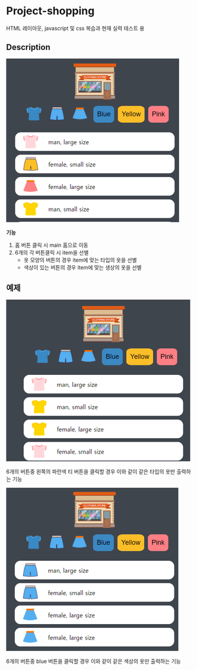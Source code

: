 # **Project-shopping** 
HTML 레이아웃, javascript 및 css 복습과 현재 실력 테스트 용

## **Description**

![shopping-home](./README/shopping-home.png)

**기능**
 
 1. 홈 버튼 클릭 시 main 홈으로 이동
 2. 6개의 각 버튼클릭 시 item을 선별
    - 옷 모양의 버튼의 경우 item에 맞는 타입의 옷을 선별
    - 색상이 있는 버튼의 경우 item에 맞는 생상의 옷을 선별

## 예제

![button-T](./README/shopping-type-t.png)

6개의 버튼중 왼쪽의 파란색 티 버튼을 클릭할 경우 이와 같이 같은 타입의 옷만 출력하는 기능


![button-blude](./README/shopping-type-blue.png)

6개의 버튼중 blue 버튼을 클릭할 경우 이와 같이 같은 색상의 옷만 출력하는 기능